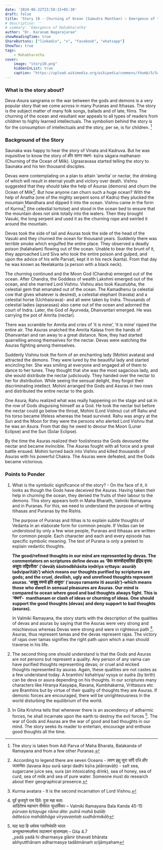 ```yaml
---
date: '2024-06-22T23:50:15+05:30'
draft: false
title: 'Story 10 - Churning of Ocean (Samudra Manthan) – Emergence of the Amrit'
# description: ''
# summary: 'Emergence of Mahabharatha'
author: "Dr. Karanam Nagarajarao"
showReadingTime: true
ShareButtons: ["linkedin", "x", "facebook", "whatsapp"]
ShowToc: true
tags: 
    - Mahabharatha
cover:
    image: "story10.png"
    hiddenInList: true
    caption: "https://upload.wikimedia.org/wikipedia/commons/thumb/5/54/Samudra-Manthan-The-Churning-of-the-Ocean-of-Milk.jpg/640px-Samudra-Manthan-The-Churning-of-the-Ocean-of-Milk.jpg"
---
```


### What is the story about?

Deva-Asura sangrama or the war between the gods and demons is a very popular story that we come across in many Puranas and Itihasas. The story is the subject matter of many folk songs, ballads and of late, films. The churning of the ocean and resultant war appeals to all types of readers from children to highly learned intellectuals. The symbolism behind the story is for the consumption of intellectuals and the story, per se, is for children. [^1]

### Background of the Story
Saunaka was happy to hear the story of Vinata and Kadruva. But he was inquisitive to know the story of क्षीर सागर मथनं- kṣīra sāgara mathanaṃ (Churning of the Ocean of Milk). Ugrasravasa started telling the story to Saunaka and his ten thousand disciples.

Devas were contemplating on a plan to attain ‘amrita’ or nectar, the drinking of which will result in eternal youth and victory over death. Vishnu suggested that they should take the help of Asuras (demons) and churn the Ocean of Milk[^2]. But how anyone can churn such a huge ocean? With the help of Anatha (one of the mighty serpent sons of Kadru) they plucked the mountain Mandhara and dipped it into the ocean. Vishnu came in the form of Kurma[^3] (the celestial tortoise) and stood in the ocean bed to ensure that the mountain does not sink totally into the waters. Then they brought Vasuki, the long serpent and used it as the churning rope and swirled it around the mountain.

Devas took the side of tail and Asuras took the side of the head of the Vasuki and they churned the ocean for thousand years. Suddenly there was terrible smoke which engulfed the entire place. They observed a deadly poison (halahalam) flowing out of the ocean. Unable to bear the brunt of it, they approached Lord Siva who took the entire poison and gulped, and upon the advice of his wife Parvati, kept it in his neck (kanta). From that day he was known as Neelakanta (a person with a black neck).

The churning continued and the Moon God (Chandra) emerged out of the ocean. After Chandra, the Goddess of wealth Lakshmi emerged out of the ocean, and she married Lord Vishnu. Vishnu also took Kaustubha, the celestial gem that emanated out of the ocean. The Kamadhenu (a celestial cow that gives whatever is desired), a celestial elephant (Iravata) and a celestial horse (Uchhaisrava)- and all were taken by Indra. Thousands of celestial ladies (apsarasas) also came out of the ocean and adorned the court of Indra. Later, the God of Ayurveda, Dhanvantari emerged. He was carrying the pot of Amrita (nectar).

There was scramble for Amrita and cries of ‘it is mine’, ‘it is mine’ ripped the entire air. The Asuras snatched the Amrita Kalasa from the hands of Dhanvantari and ran away to a great distance. Now, they had started quarrelling among themselves for the nectar. Devas were watching the Asuras fighting among themselves.

Suddenly Vishnu took the form of an enchanting lady (Mohini avatara) and attracted the demons. They were lured by the beautiful lady and started encircling her. She was smiling at everyone and engaged all of them to dance to her tunes. They thought that she was the most sagacious lady, and she would distribute the nectar judiciously. They handed over the nectar to her for distribution. While seeing the sensual delight, they forgot their discriminating intellect. Mohini arranged the Gods and Asuras in two rows and distributed the entire nectar to the gods.

One Asura, Rahu realized what was really happening on the stage and sat in the row of Gods disguising himself as a God. He took the nectar but before the nectar could go below the throat, Mohini (Lord Vishnu) cut off Rahu and his torso became lifeless whereas the head survived. Rahu was angry at the Sun and the Moon for they were the persons who alerted Lord Vishnu that he was an Asura. From that day he owed to devour the Moon (Lunar Eclipse) and the Sun (Solar Eclipse).

By the time the Asuras realized their foolishness the Gods devoured the nectar and became invincible. The Asuras fought with all force and a great battle ensued. Mohini turned back into Vishnu and killed thousands of Asuras with his powerful Chakra. The Asuras were defeated, and the Gods became victorious.

### Points to Ponder
1. What is the symbolic significance of the story? - On the face of it, it looks as though the Gods have deceived the Asuras. Having taken their help in churning the ocean, they denied the fruits of their labour to the demons. This story appears both in Maha Bharath, Valmiki Ramayana and in Puranas. For this, we need to understand the purpose of writing Itihasas and Puranas by the Rishis.

	The purpose of Puranas and Itihas is to explain subtle thoughts of Vedanta in an elaborate form for common people. If Vedas can be understood by only a few wise people, Puranas and Itihasas are written for common people. Each character and each and every episode has specific symbolic meaning. The text of Purana is only a pretext to explain vedantic thoughts.

	**The good/refined thoughts in our mind are represented by devas. The commentators on scriptures define devas as ‘देवाः शास्त्रोद्भासित इंद्रिय वृत्तय: असुराः तद्विपरीताः’ (‘devāḥ śāstrodbhāsita iṃdriya vṛttaya: asurāḥ tadviparītāḥ’) which means our thoughts purified by scriptures are gods; and the cruel, devilish, ugly and unrefined thoughts represent asuras. ‘असुषु रमन्ते इति असुराः’ (‘asuṣu ramante iti asurāḥ’)-which means those who dwell in sensual pleasures are Asuras. Our mind is compared to ocean where good and bad thoughts always fight. This is ‘मंथनं’-  manthanam or clash of ideas or churning of ideas. One should support the good thoughts (devas) and deny support to bad thoughts (asuras).**

	In Valmiki Ramayana, the story starts with the description of the qualities of devas and asuras by saying that the Asuras were very strong and mischievous whereas Devas were strong and were in righteous path [^4]. Asuras, thus represent tamas and the devas represent rajas. The victory of rajas over tamas signifies the right path upon which a man should traverse in his life.
2. The second thing one should understand is that the Gods and Asuras are not persons but represent a quality. Any person of any varna can have purified thoughts representing devas; or cruel and wicked thoughts represented by asuras. Again, these qualities are not castes as a few understand today. A bramhin/ kshatriya/ vysya or sudra (by birth) can be deva or asura depending on his thoughts. In our scriptures many characters like Hiranya Kasyapa, Ravana, Kumbhakarna, Vrittasura etc are Bramhins but by virtue of their quality of thoughts they are Asuras. If demonic forces are encouraged, there will be unrighteousness in the world disturbing the equilibrium of the world.
3. In Gita Krishna tells that whenever there is an ascendency of adharmic forces, he shall incarnate upon the earth to destroy the evil forces [^5]. The war of Gods and Asuras are the war of good and bad thoughts in our mind. The story seeks its reader to entertain, encourage and enthuse good thoughts all the time.

[^1]:The story is taken from Adi Parva of Maha Bharata, Balakanda of Ramayana and from a few other Puranas.
[^2]: According to legend there are seven Oceans - लवण इक्षु सुरा सर्पि दधि क्षीर जलार्णवाः (lavaṇa ikṣu surā sarpi dadhi kṣīra jalārṇavāḥ) - salt sea, sugarcane juice sea, sura (an intoxicating drink), sea of honey, sea of curd, sea of milk and sea of pure water. Someone must do research about their geographical presence.
[^3]: Kurma avatara - It is the second incarnation of Lord Vishnu.
[^4]: पूर्वं कृतयुगे राम दिते: पुत्रा महा बलाः  
आदितेश्च महाभाग वीर्यवंतः सुधार्मिकाः – Valmiki Ramayana Bala Kanda 45-15  
_pūrvaṃ kṛtayuge rāma dite: putrā mahā balāḥ  
āditeśca mahābhāga vīryavaṃtaḥ sudhārmikāḥ_
[^5]: यदा यदा हि धर्मस्य ग्लानिर्भवति भारत  
अभ्युत्थानमधर्मस्य तदात्मानं सृजाम्यहम् – Gita 4.7  
_yadā yadā hi dharmasya glānir bhavati bhārata  
abhyutthānam adharmasya tadātmānaṁ sṛijāmyaham
